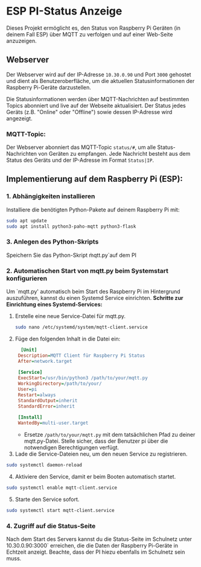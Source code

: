 # ESP PI-Status Anzeige

Dieses Projekt ermöglicht es, den Status von Raspberry Pi Geräten (in deinem Fall ESP) über MQTT zu verfolgen und auf einer Web-Seite anzuzeigen.

## Webserver

Der Webserver wird auf der IP-Adresse `10.30.0.90` und Port `3000` gehostet und dient als Benutzeroberfläche, um die aktuellen Statusinformationen der Raspberry Pi-Geräte darzustellen.

Die Statusinformationen werden über MQTT-Nachrichten auf bestimmten Topics abonniert und live auf der Webseite aktualisiert. Der Status jedes Geräts (z.B. "Online" oder "Offline") sowie dessen IP-Adresse wird angezeigt.

### MQTT-Topic:
Der Webserver abonniert das MQTT-Topic `status/#`, um alle Status-Nachrichten von Geräten zu empfangen. Jede Nachricht besteht aus dem Status des Geräts und der IP-Adresse im Format `Status|IP`.

## Implementierung auf dem Raspberry Pi (ESP):

### 1. Abhängigkeiten installieren

Installiere die benötigten Python-Pakete auf deinem Raspberry Pi mit:

```bash
sudo apt update
sudo apt install python3-paho-mqtt python3-flask
```
### 3. Anlegen des Python-Skripts
Speichern Sie das Python-Skript m̀qtt.py`auf dem PI

### 2. Automatischen Start von mqtt.py beim Systemstart konfigurieren

Um `mqtt.py' automatisch beim Start des Raspberry Pi im Hintergrund auszuführen, kannst du einen Systemd Service einrichten.
**Schritte zur Einrichtung eines Systemd-Services:**
1. Erstelle eine neue Service-Datei für mqtt.py.
   ```bash
   sudo nano /etc/systemd/system/mqtt-client.service
   ```
2. Füge den folgenden Inhalt in die Datei ein:
   ```ini
     [Unit]
    Description=MQTT Client für Raspberry Pi Status
    After=network.target
    
    [Service]
    ExecStart=/usr/bin/python3 /path/to/your/mqtt.py
    WorkingDirectory=/path/to/your/
    User=pi
    Restart=always
    StandardOutput=inherit
    StandardError=inherit
    
    [Install]
    WantedBy=multi-user.target
   ```
   - Ersetze `/path/to/your/mqtt.py` mit dem tatsächlichen Pfad zu deiner mqtt.py-Datei.
Stelle sicher, dass der Benutzer pi über die notwendigen Berechtigungen verfügt.
3. Lade die Service-Dateien neu, um den neuen Service zu registrieren.
  ```bash
  sudo systemctl daemon-reload
  ```
4. Aktiviere den Service, damit er beim Booten automatisch startet.
  ```bash
  sudo systemctl enable mqtt-client.service
  ```
5. Starte den Service sofort.
  ```bash
  sudo systemctl start mqtt-client.service
  ```
### 4. Zugriff auf die Status-Seite

Nach dem Start des Servers kannst du die Status-Seite im Schulnetz unter 10.30.0.90:3000` erreichen, die die Daten der Raspberry Pi-Geräte in Echtzeit anzeigt. Beachte, dass der PI hiezu ebenfalls im Schulnetz sein muss.
